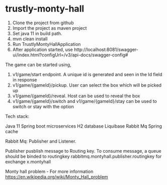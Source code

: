 # trustly-monty-hall

1. Clone the project from github
2. Import the project as maven project
3. Set java 11 in build path.
4. mvn clean install
5. Run TrustlyMontyHallApplication
6. After application started, use http://localhost:8081/swagger-ui/index.html?configUrl=/v3/api-docs/swagger-config#

The game can be started using,

1. v1/game/start endpoint. A unique id is generated and seen in the Id field in response
2. v1/game/{gameId}/pickup. User can select the box which will be picked up
3. v1/game/{gameId}/reveal. Host can be used to reveal the box
4. v1/game/{gameId}/switch and v1/game/{gameId}/stay can be used to switch or stay with the option

Tech stack:

Java 11
Spring boot microservices
H2 database
Liquibase
Rabbit Mq
Spring cache

Rabbit Mq:
Publisher and Listener.

Publisher pusblish message to Routing key. To consume message, a queue should be binded to routingkey rabbitmq.montyhall.publisher.routingkey for exchange x.montyhall

Monty hall problem - For more information https://en.wikipedia.org/wiki/Monty_Hall_problem
